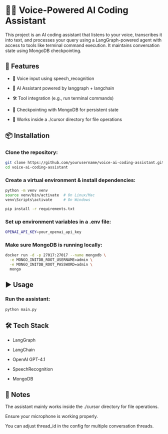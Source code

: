 # 🧑‍💻 Voice-Powered AI Coding Assistant

This project is an AI coding assistant that listens to your voice, transcribes it into text, and processes your query using a LangGraph-powered agent with access to tools like terminal command execution.
It maintains conversation state using MongoDB checkpointing.

## 🚀 Features

- 🎤 Voice input using speech_recognition

- 🤖 AI Assistant powered by langgraph + langchain

- 🛠️ Tool integration (e.g., run terminal commands)

- 💾 Checkpointing with MongoDB for persistent state

- 📂 Works inside a ./cursor directory for file operations

## 📦 Installation

### Clone the repository:
```bash
git clone https://github.com/yourusername/voice-ai-coding-assistant.git
cd voice-ai-coding-assistant
```


### Create a virtual environment & install dependencies:

```bash
python -m venv venv
source venv/bin/activate  # On Linux/Mac
venv\Scripts\activate     # On Windows
```
```bash
pip install -r requirements.txt
```


### Set up environment variables in a .env file:

```bash
OPENAI_API_KEY=your_openai_api_key
```

### Make sure MongoDB is running locally:

```bash
docker run -d -p 27017:27017 --name mongodb \
  -e MONGO_INITDB_ROOT_USERNAME=admin \
  -e MONGO_INITDB_ROOT_PASSWORD=admin \
  mongo
```

## ▶️ Usage

### Run the assistant:

```bash
python main.py
```

## 🛠️ Tech Stack

- LangGraph

- LangChain

- OpenAI GPT-4.1

- SpeechRecognition

- MongoDB

## 📌 Notes

The assistant mainly works inside the ./cursor directory for file operations.

Ensure your microphone is working properly.

You can adjust thread_id in the config for multiple conversation threads.
